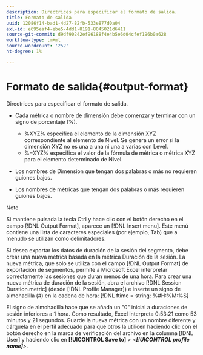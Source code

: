 ```yaml
---
description: Directrices para especificar el formato de salida.
title: Formato de salida
uuid: 12086f14-bad1-4d27-82fb-533e877d0a04
exl-id: e695eaf4-ebe5-4dd1-8191-8045021d6411
source-git-commit: d9df90242ef96188f4e4b5e6d04cfef196b0a628
workflow-type: tm+mt
source-wordcount: '252'
ht-degree: 1%

---
```


# Formato de salida{#output-format}

Directrices para especificar el formato de salida.

* Cada métrica o nombre de dimensión debe comenzar y terminar con un signo de porcentaje (%).

   * %XYZ% especifica el elemento de la dimensión XYZ correspondiente al elemento de Nivel. Se genera un error si la dimensión XYZ no es una a una ni una a varias con Level.
   * %=XYZ% especifica el valor de la fórmula de métrica o métrica XYZ para el elemento determinado de Nivel.

* Los nombres de Dimension que tengan dos palabras o más no requieren guiones bajos.
* Los nombres de métricas que tengan dos palabras o más requieren guiones bajos.

>[!NOTE]
>
>Si mantiene pulsada la tecla Ctrl y hace clic con el botón derecho en el campo [!DNL Output Format], aparece un [!DNL Insert menu]. Este menú contiene una lista de caracteres especiales (por ejemplo, Tab) que a menudo se utilizan como delimitadores.

Si desea exportar los datos de duración de la sesión del segmento, debe crear una nueva métrica basada en la métrica Duración de la sesión. La nueva métrica, que solo se utiliza con el campo [!DNL Output Format] de exportación de segmentos, permite a Microsoft Excel interpretar correctamente las sesiones que duran menos de una hora. Para crear una nueva métrica de duración de la sesión, abra el archivo [!DNL Session Duration.metric] (desde [!DNL Profile Manager]) e inserte un signo de almohadilla (#) en la cadena de hora: [!DNL ftime = string: %#H:%M:%S]

El signo de almohadilla hace que se añada un &quot;0&quot; inicial a duraciones de sesión inferiores a 1 hora. Como resultado, Excel interpreta 0:53:21 como 53 minutos y 21 segundos. Guarde la nueva métrica con un nombre diferente y cárguela en el perfil adecuado para que otros la utilicen haciendo clic con el botón derecho en la marca de verificación del archivo en la columna [!DNL User] y haciendo clic en **[!UICONTROL Save to]** > *&lt;**[!UICONTROL profile name]**>*.
